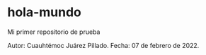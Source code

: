 # hola-mundo
Mi primer repositorio de prueba

Autor: Cuauhtémoc Juárez Pillado.
Fecha: 07 de febrero de 2022.
